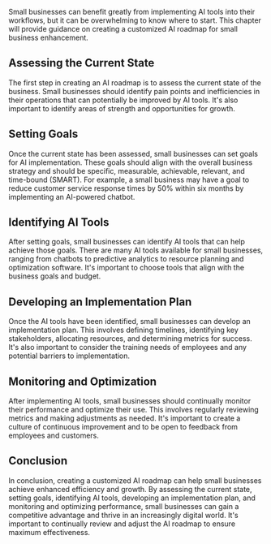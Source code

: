 
Small businesses can benefit greatly from implementing AI tools into their workflows, but it can be overwhelming to know where to start. This chapter will provide guidance on creating a customized AI roadmap for small business enhancement.

Assessing the Current State
---------------------------

The first step in creating an AI roadmap is to assess the current state of the business. Small businesses should identify pain points and inefficiencies in their operations that can potentially be improved by AI tools. It's also important to identify areas of strength and opportunities for growth.

Setting Goals
-------------

Once the current state has been assessed, small businesses can set goals for AI implementation. These goals should align with the overall business strategy and should be specific, measurable, achievable, relevant, and time-bound (SMART). For example, a small business may have a goal to reduce customer service response times by 50% within six months by implementing an AI-powered chatbot.

Identifying AI Tools
--------------------

After setting goals, small businesses can identify AI tools that can help achieve those goals. There are many AI tools available for small businesses, ranging from chatbots to predictive analytics to resource planning and optimization software. It's important to choose tools that align with the business goals and budget.

Developing an Implementation Plan
---------------------------------

Once the AI tools have been identified, small businesses can develop an implementation plan. This involves defining timelines, identifying key stakeholders, allocating resources, and determining metrics for success. It's also important to consider the training needs of employees and any potential barriers to implementation.

Monitoring and Optimization
---------------------------

After implementing AI tools, small businesses should continually monitor their performance and optimize their use. This involves regularly reviewing metrics and making adjustments as needed. It's important to create a culture of continuous improvement and to be open to feedback from employees and customers.

Conclusion
----------

In conclusion, creating a customized AI roadmap can help small businesses achieve enhanced efficiency and growth. By assessing the current state, setting goals, identifying AI tools, developing an implementation plan, and monitoring and optimizing performance, small businesses can gain a competitive advantage and thrive in an increasingly digital world. It's important to continually review and adjust the AI roadmap to ensure maximum effectiveness.
